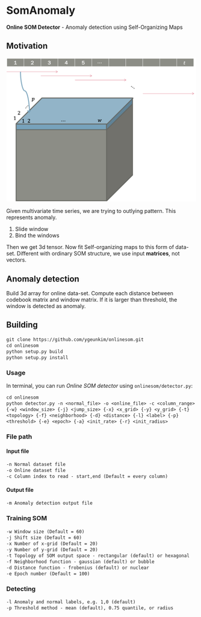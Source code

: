 # SomAnomaly

**Online SOM Detector** - Anomaly detection using Self-Organizing Maps

## Motivation

![Process time series](docs/som_data.png)

Given multivariate time series, we are trying to outlying pattern. This represents anomaly.

1. Slide window
2. Bind the windows

Then we get 3d tensor. Now fit Self-organizing maps to this form of data-set. Different with ordinary SOM structure, we use input **matrices**, not vectors.

## Anomaly detection

Build 3d array for online data-set. Compute each distance between codebook matrix and window matrix.
If it is larger than threshold, the window is detected as anomaly.

## Building

```
git clone https://github.com/ygeunkim/onlinesom.git
cd onlinesom
python setup.py build
python setup.py install
```

### Usage

In terminal, you can run *Online SOM detector* using `onlinesom/detector.py`:

```
cd onlinesom
python detector.py -n <normal_file> -o <online_file> -c <column_range> {-w} <window_size> {-j} <jump_size> {-x} <x_grid> {-y} <y_grid> {-t} <topology> {-f} <neighborhood> {-d} <distance> {-l} <label> {-p} <threshold> {-e} <epoch> {-a} <init_rate> {-r} <init_radius>
```

### File path

#### Input file

```
-n Normal dataset file
-o Online dataset file
-c Column index to read - start,end (Default = every column)
```

#### Output file

```
-m Anomaly detection output file
```

### Training SOM

```
-w Window size (Default = 60)
-j Shift size (Default = 60)
-x Number of x-grid (Default = 20)
-y Number of y-grid (Default = 20)
-t Topology of SOM output space - rectangular (default) or hexagonal
-f Neighborhood function - gaussian (default) or bubble
-d Distance function - frobenius (default) or nuclear
-e Epoch number (Default = 100)
```

### Detecting

```
-l Anomaly and normal labels, e.g. 1,0 (default)
-p Threshold method - mean (default), 0.75 quantile, or radius
```
